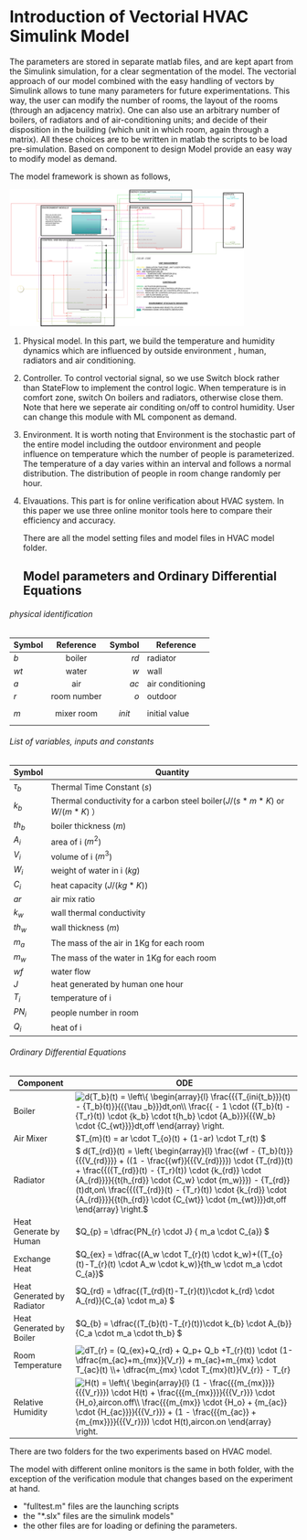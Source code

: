 # Introduction of Vectorial HVAC Simulink Model

The parameters are stored in separate matlab files, and are kept apart from the Simulink simulation, for a clear segmentation of the model.  The vectorial approach of our model combined with the easy handling of vectors by Simulink allows to tune many parameters for future experimentations.  This way, the user can modify the number of rooms, the layout of the rooms (through an adjacency matrix).  One can also use an arbitrary number of boilers, of radiators and of air-conditioning units; and decide of their disposition in the building (which unit in which room, again through a matrix).  All these choices are to be written in matlab the scripts to be load pre-simulation.  Based on component  to design Model provide an easy way to modify model as demand.

The model framework is shown as follows, 

<img src=".\images\model.png" style="zoom:40%;" />

1. Physical model. In this part, we build the temperature and humidity dynamics which are influenced by outside environment , human, radiators and air conditioning. 

2. Controller. To control vectorial signal, so we use Switch block rather than StateFlow to implement the control logic. When temperature is in comfort zone, switch On boilers and radiators, otherwise close them. Note that here we seperate air conditing on/off to control humidity. User can change this module with ML component as demand.

3. Environment. It is worth noting that Environment is the stochastic part of the entire model including the outdoor environment and people influence on temperature which the number of people is parameterized. The temperature of a day varies within an interval and follows a normal distribution. The distribution of people in room change randomly per hour.

4. Elvauations. This part is for online verification about HVAC system. In this paper we use three online monitor tools here to compare their efficiency and accuracy.

   There are all the model setting files and model files in HVAC model folder.

   ## Model parameters and Ordinary Differential Equations

###### physical identification

| Symbol |  Reference  |     Symbol | Reference        |
| ------ | :---------: | ---------: | ---------------- |
| $b$    |   boiler    |       $rd$ | radiator         |
| $wt$   |    water    |        $w$ | wall             |
| $a$    |     air     |       $ac$ | air conditioning |
| $r$    | room number |        $o$ | outdoor          |
| $m$    | mixer room  | $$ init $$ | initial value    |

###### List of variables, inputs and constants

| Symbol     | Quantity                                                     |
| ---------- | ------------------------------------------------------------ |
| $\tau_{b}$ | Thermal Time Constant ($s$)                                  |
| $k_{b}$    | Thermal conductivity for a carbon steel boiler($J/(s*m*K)$ or $W/(m*K)$ ） |
| $th_{b}$   | boiler thickness ($m$)                                       |
| $A_i$      | area of i ($m^2$)                                            |
| $V_i$      | volume of i ($m^3$)                                          |
| $W_i$      | weight of water in i ($kg$)                                  |
| $C_i$      | heat capacity ($J/(kg*K)$)                                   |
| $ar$       | air mix ratio                                                |
| $k_w$      | wall thermal conductivity                                    |
| $th_{w}$   | wall thickness ($m$)                                         |
| $m_a$      | The mass of the air in 1Kg for each room                     |
| $m_w$      | The mass of the water in 1Kg for each room                   |
| $wf$       | water flow                                                   |
| $J$        | heat generated by human one hour                             |
| $T_i$      | temperature of i                                             |
| $PN_i$     | people number in room                                        |
| $Q_i$      | heat of i                                                    |

###### Ordinary Differential Equations 

| Component                  | ODE                                                          |
| -------------------------- | ------------------------------------------------------------ |
| Boiler                     | <img src="https://latex.codecogs.com/gif.latex?d{T_b}(t)&space;=&space;\left\{&space;\begin{array}{l}&space;\frac{{{T_{ini{t_b}}}(t)&space;-&space;{T_b}(t)}}{{{\tau&space;_b}}}dt,on\\&space;\frac{{&space;-&space;1&space;\cdot&space;({T_b}(t)&space;-&space;{T_r}(t))&space;\cdot&space;{k_b}&space;\cdot&space;t{h_b}&space;\cdot&space;{A_b}}}{{{W_b}&space;\cdot&space;{C_{wt}}}}dt,off&space;\end{array}&space;\right." title="d{T_b}(t) = \left\{ \begin{array}{l} \frac{{{T_{ini{t_b}}}(t) - {T_b}(t)}}{{{\tau _b}}}dt,on\\ \frac{{ - 1 \cdot ({T_b}(t) - {T_r}(t)) \cdot {k_b} \cdot t{h_b} \cdot {A_b}}}{{{W_b} \cdot {C_{wt}}}}dt,off \end{array} \right." /> |
| Air Mixer                  | $T_{m}(t) = ar \cdot T_{o}(t) + (1-ar) \cdot T_r(t) $        |
| Radiator                   | $ d{T_{rd}}(t) = \left\{ \begin{array}{l}		\frac{{wf - {T_b}(t)}}{{{V_{rd}}}} + ((1 - \frac{{wf}}{{{V_{rd}}}}) \cdot {T_{rd}}(t) + \frac{{({T_{rd}}(t) - {T_r}(t)) \cdot {k_{rd}} \cdot {A_{rd}}}}{{t{h_{rd}} \cdot {C_w} \cdot {m_w}}}) - {T_{rd}}(t)dt,on\\		\frac{{({T_{rd}}(t) - {T_r}(t)) \cdot {k_{rd}} \cdot {A_{rd}}}}{{t{h_{rd}} \cdot {C_{wt}} \cdot {m_{wt}}}}dt,off		\end{array} \right.$ |
| Heat Generate by Human     | $Q_{p} = \dfrac{PN_{r} \cdot J} { m_a \cdot C_{a}} $         |
| Exchange Heat              | $Q_{ex} = \dfrac{(A_w \cdot T_{r}(t) \cdot k_w)+((T_{o}(t)-T_{r}(t) \cdot A_w \cdot k_w)}{th_w \cdot m_a \cdot C_{a}}$ |
| Heat Generated by Radiator | $Q_{rd} = \dfrac{(T_{rd}(t)-T_{r}(t))\cdot k_{rd} \cdot A_{rd}}{C_{a} \cdot m_a} $ |
| Heat Generated by Boiler   | $Q_{b} = \dfrac{(T_{b}(t)-T_{r}(t))\cdot k_{b} \cdot A_{b}}{C_a \cdot m_a \cdot th_b} $ |
| Room Temperature           | <img src="https://latex.codecogs.com/gif.latex?dT_{r}&space;=&space;(Q_{ex}&plus;Q_{rd}&space;&plus;&space;Q_p&plus;&space;Q_b&space;&plus;T_{r}(t))&space;\cdot&space;(1-\dfrac{m_{ac}&plus;m_{mx}}{V_r})&space;&plus;&space;m_{ac}&plus;m_{mx}&space;\cdot&space;T_{ac}(t)&space;\\&plus;&space;\dfrac{m_{mx}&space;\cdot&space;T_{mx}(t)}{V_{r}}&space;-&space;T_{r}" title="dT_{r} = (Q_{ex}+Q_{rd} + Q_p+ Q_b +T_{r}(t)) \cdot (1-\dfrac{m_{ac}+m_{mx}}{V_r}) + m_{ac}+m_{mx} \cdot T_{ac}(t) \\+ \dfrac{m_{mx} \cdot T_{mx}(t)}{V_{r}} - T_{r}" /> |
| Relative Humidity          | <img src="https://latex.codecogs.com/gif.latex?H(t)&space;=&space;\left\{&space;\begin{array}{l}&space;(1&space;-&space;\frac{{{m_{mx}}}}{{{V_r}}})&space;\cdot&space;H(t)&space;&plus;&space;\frac{{{m_{mx}}}}{{{V_r}}}&space;\cdot&space;{H_o},aircon.off\\&space;\frac{{{m_{mx}}&space;\cdot&space;{H_o}&space;&plus;&space;{m_{ac}}&space;\cdot&space;{H_{ac}}}}{{{V_r}}}&space;&plus;&space;(1&space;-&space;\frac{{{m_{ac}}&space;&plus;&space;{m_{mx}}}}{{{V_r}}})&space;\cdot&space;H(t),aircon.on&space;\end{array}&space;\right." title="H(t) = \left\{ \begin{array}{l} (1 - \frac{{{m_{mx}}}}{{{V_r}}}) \cdot H(t) + \frac{{{m_{mx}}}}{{{V_r}}} \cdot {H_o},aircon.off\\ \frac{{{m_{mx}} \cdot {H_o} + {m_{ac}} \cdot {H_{ac}}}}{{{V_r}}} + (1 - \frac{{{m_{ac}} + {m_{mx}}}}{{{V_r}}}) \cdot H(t),aircon.on \end{array} \right." /> |





There are two folders for the two experiments based on HVAC model.

The model with different online monitors  is the same in both folder, with the exception of the verification module that changes based on the experiment at hand.

- "fulltest.m" files are the launching scripts
- the "*.slx" files are the simulink models"
- the other files are for loading or defining the parameters.
